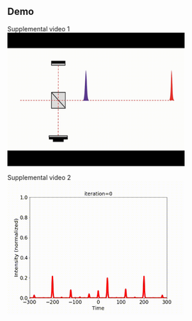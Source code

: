 ## Demo

Supplemental video 1   
<img src="Video1_SystemConfiguration_StackingTwoPulsesWithTimeDelay.gif" width="400" height="300" alt="System Configuration of Stacking TwoPulses With Time Delay Controller."/> 


Supplemental video 2    
<img src="Video2_Experiments_Controlling5StageOPS.gif" width="400" height="300" alt="Experiments of Controlling 5 Sta ge OPS (combining 128 pulses)."/>  

